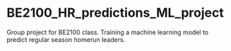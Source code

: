 # BE2100_HR_predictions_ML_project
Group project for BE2100 class. Training a machine learning model to predict regular season homerun leaders.
